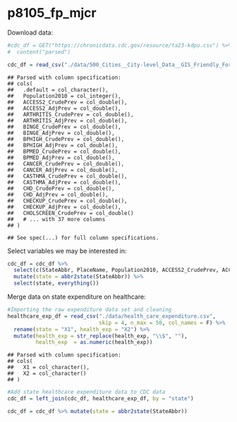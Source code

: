 p8105\_fp\_mjcr
================

Download data:

``` r
#cdc_df = GET("https://chronicdata.cdc.gov/resource/ta23-kdpu.csv") %>%
#  content("parsed") 

cdc_df = read_csv("./data/500_Cities__City-level_Data__GIS_Friendly_Format___2016_release.csv")
```

    ## Parsed with column specification:
    ## cols(
    ##   .default = col_character(),
    ##   Population2010 = col_integer(),
    ##   ACCESS2_CrudePrev = col_double(),
    ##   ACCESS2_AdjPrev = col_double(),
    ##   ARTHRITIS_CrudePrev = col_double(),
    ##   ARTHRITIS_AdjPrev = col_double(),
    ##   BINGE_CrudePrev = col_double(),
    ##   BINGE_AdjPrev = col_double(),
    ##   BPHIGH_CrudePrev = col_double(),
    ##   BPHIGH_AdjPrev = col_double(),
    ##   BPMED_CrudePrev = col_double(),
    ##   BPMED_AdjPrev = col_double(),
    ##   CANCER_CrudePrev = col_double(),
    ##   CANCER_AdjPrev = col_double(),
    ##   CASTHMA_CrudePrev = col_double(),
    ##   CASTHMA_AdjPrev = col_double(),
    ##   CHD_CrudePrev = col_double(),
    ##   CHD_AdjPrev = col_double(),
    ##   CHECKUP_CrudePrev = col_double(),
    ##   CHECKUP_AdjPrev = col_double(),
    ##   CHOLSCREEN_CrudePrev = col_double()
    ##   # ... with 37 more columns
    ## )

    ## See spec(...) for full column specifications.

Select variables we may be interested in:

``` r
cdc_df = cdc_df %>%
  select(c(StateAbbr, PlaceName, Population2010, ACCESS2_CrudePrev, ACCESS2_AdjPrev, BPHIGH_CrudePrev, BPHIGH_AdjPrev, BPMED_CrudePrev, BPMED_AdjPrev, CANCER_CrudePrev, CANCER_AdjPrev, CHD_CrudePrev, CHD_AdjPrev, CHECKUP_CrudePrev, CHECKUP_AdjPrev, CHOLSCREEN_CrudePrev, CHOLSCREEN_AdjPrev, COLON_SCREEN_CrudePrev, COLON_SCREEN_AdjPrev, COPD_CrudePrev, COPD_AdjPrev, COREM_CrudePrev, COREM_AdjPrev, COREW_CrudePrev, COREW_AdjPrev, DENTAL_CrudePrev, DENTAL_AdjPrev, DIABETES_CrudePrev, DIABETES_AdjPrev, HIGHCHOL_CrudePrev, HIGHCHOL_AdjPrev, LPA_CrudePrev, LPA_AdjPrev, MAMMOUSE_CrudePrev, MAMMOUSE_AdjPrev, OBESITY_CrudePrev, OBESITY_AdjPrev, PAPTEST_CrudePrev, PAPTEST_AdjPrev, PHLTH_CrudePrev, PHLTH_AdjPrev, STROKE_CrudePrev, STROKE_AdjPrev, Geolocation)) %>% 
  mutate(state = abbr2state(StateAbbr)) %>%
  select(state, everything())
```

Merge data on state expenditure on healthcare:

``` r
#Importing the raw expenditure data set and cleaning
healthcare_exp_df = read_csv("./data/health_care_expenditure.csv", 
                             skip = 4, n_max = 50, col_names = F) %>%
  rename(state = "X1", health_exp = "X2") %>%
  mutate(health_exp = str_replace(health_exp, "\\$", ""),
         health_exp  = as.numeric(health_exp))
```

    ## Parsed with column specification:
    ## cols(
    ##   X1 = col_character(),
    ##   X2 = col_character()
    ## )

``` r
#Add state healthcare expenditure data to CDC data
cdc_df = left_join(cdc_df, healthcare_exp_df, by = "state")

cdc_df = cdc_df %>% mutate(state = abbr2state(StateAbbr))
```
